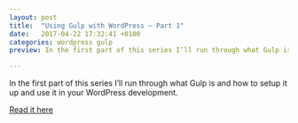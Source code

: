 ```yaml
---
layout: post
title:  "Using Gulp with WordPress – Part 1"
date:   2017-04-22 17:32:41 +0100
categories: wordpress gulp
preview: In the first part of this series I’ll run through what Gulp is and how to setup it up and use it in your WordPress development.

---
```


In the first part of this series I’ll run through what Gulp is and how to setup it up and use it in your WordPress development.


[Read it here][atomic-link]

[atomic-link]: https://www.atomicsmash.co.uk/blog/using-gulp-with-wordpress-part-1
